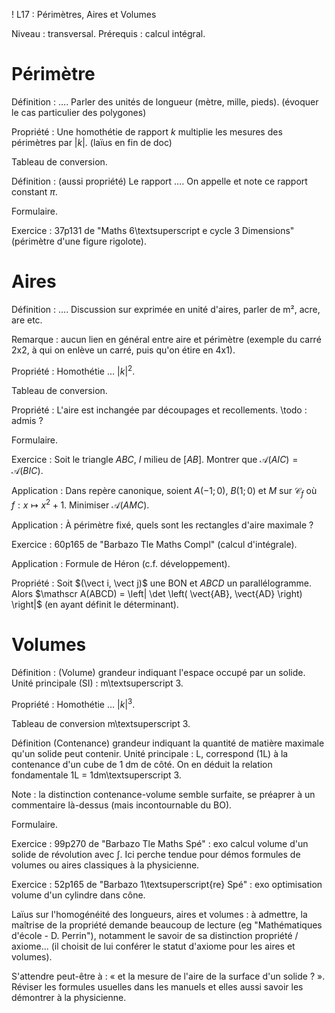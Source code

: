 ! L17 : Périmètres, Aires et Volumes

Niveau : transversal. Prérequis : calcul intégral.

# Périmètre

Définition : …. Parler des unités de longueur (mètre, mille, pieds). (évoquer le cas particulier des polygones)

Propriété : Une homothétie de rapport $k$ multiplie les mesures des périmètres par $|k|$. (laïus en fin de doc)

Tableau de conversion.

Définition : (aussi propriété) Le rapport …. On appelle et note ce rapport constant $\pi$.

Formulaire.

Exercice : 37p131 de "Maths 6\textsuperscript e cycle 3 Dimensions" (périmètre d'une figure rigolote).


# Aires

Définition : …. Discussion sur exprimée en unité d'aires, parler de m², acre, are etc.

Remarque : aucun lien en général entre aire et périmètre (exemple du carré 2x2, à qui on enlève un carré, puis qu'on étire en 4x1).

Propriété : Homothétie … $|k|^2$.

Tableau de conversion.

Propriété : L'aire est inchangée par découpages et recollements. \todo : admis ?

Formulaire.

Exercice : Soit le triangle $ABC$, $I$ milieu de $[AB]$. Montrer que $\mathscr A(AIC) = \mathscr A(BIC)$.

Application : Dans repère canonique, soient $A(-1;0)$, $B(1;0)$ et $M$ sur $\mathscr C_f$ où $f : x \mapsto x^2+1$. Minimiser $\mathscr A(AMC)$.

Application : À périmètre fixé, quels sont les rectangles d'aire maximale ?

Exercice : 60p165 de "Barbazo Tle Maths Compl" (calcul d'intégrale).

Application : Formule de Héron (c.f. développement).

Propriété : Soit $(\vect i, \vect j)$ une BON et $ABCD$ un parallélogramme. Alors $\mathscr A(ABCD) = \left| \det \left( \vect{AB}, \vect{AD} \right) \right|$ (en ayant définit le déterminant).

# Volumes

Définition : (Volume) grandeur indiquant l'espace occupé par un solide. Unité principale (SI) : m\textsuperscript 3.

Propriété : Homothétie … $|k|^3$.

Tableau de conversion m\textsuperscript 3.

Définition (Contenance) grandeur indiquant la quantité de matière maximale qu'un solide peut contenir. Unité principale : L, correspond (1L) à la contenance d'un cube de $1$ dm de côté. On en déduit la relation fondamentale 1L = 1dm\textsuperscript 3.

Note : la distinction contenance-volume semble surfaite, se préaprer à un commentaire là-dessus (mais incontournable du BO).

Formulaire.

Exercice : 99p270 de "Barbazo Tle Maths Spé" : exo calcul volume d'un solide de révolution avec $\int$. Ici perche tendue pour démos formules de volumes ou aires classiques à la physicienne.

Exercice : 52p165 de "Barbazo 1\textsuperscript{re} Spé" : exo optimisation volume d'un cylindre dans cône.



Laïus sur l'homogénéité des longueurs, aires et volumes : à admettre, la maîtrise de la propriété demande beaucoup de lecture (eg "Mathématiques d'école - D. Perrin"), notamment le savoir de sa distinction propriété / axiome... (il choisit de lui conférer le statut d'axiome pour les aires et volumes).

S'attendre peut-être à : « et la mesure de l'aire de la surface d'un solide ? ». Réviser les formules usuelles dans les manuels et elles aussi savoir les démontrer à la physicienne.